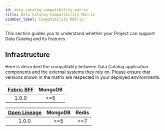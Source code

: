 ```yaml
---
id: data_catalog_compatibility_matrix
title: Data Catalog Compatibility Matrix
sidebar_label: Compatibility Matrix
---
```


This section guides you to understand whether your Project can support Data Catalog and its features.

## Infrastructure

Here is described the compatibility between Data Catalog application components and the external systems they rely on.
Please ensure that versions shown in the matrix are respected in your deployed environments.

| [Fabric BFF](/data_catalog/data_catalog_fabric_bff.mdx) | MongoDB |
|:-------------------------------------------------------:|:-------:|
|                          1.0.0                          |  \>=5   |

| [Open Lineage](/data_catalog/data_catalog_open_lineage.mdx) | MongoDB | Redis | 
|:-----------------------------------------------------------:|:-------:|:-----:|
|                            1.0.0                            |  \>=5   | \>=7  |

